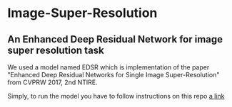 # Image-Super-Resolution
## An Enhanced Deep Residual Network for image super resolution task

We used a model named EDSR which is implementation of the paper "Enhanced Deep Residual Networks for Single Image Super-Resolution" from CVPRW 2017, 2nd NTIRE.

Simply, to run the model you have to follow instructions on this repo [a link](https://github.com/sanghyun-son/EDSR-PyTorch)
